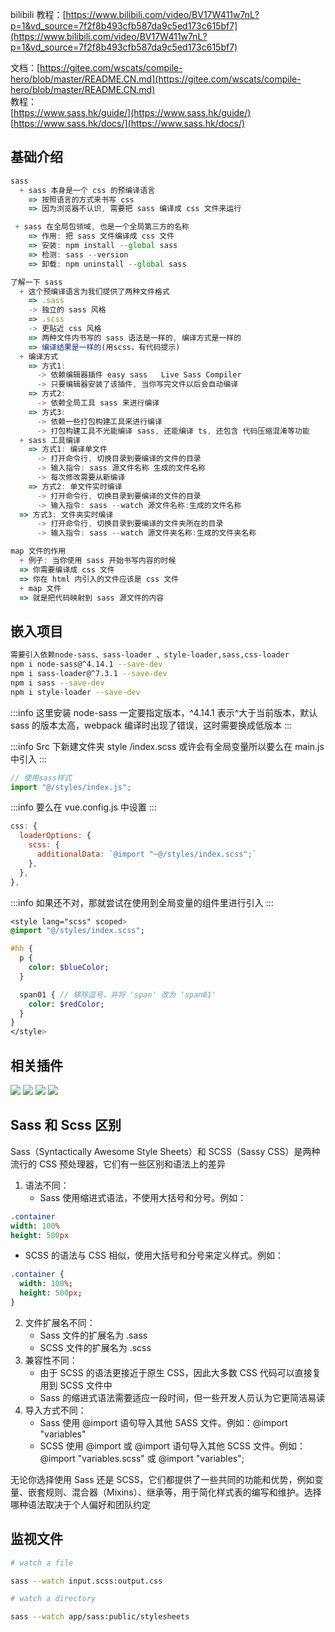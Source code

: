 bilibili 教程：[https://www.bilibili.com/video/BV17W411w7nL?p=1&vd_source=7f2f8b493cfb587da9c5ed173c615bf7](https://www.bilibili.com/video/BV17W411w7nL?p=1&vd_source=7f2f8b493cfb587da9c5ed173c615bf7)

文档：[https://gitee.com/wscats/compile-hero/blob/master/README.CN.md](https://gitee.com/wscats/compile-hero/blob/master/README.CN.md)<br />教程：<br />[https://www.sass.hk/guide/](https://www.sass.hk/guide/)<br />[https://www.sass.hk/docs/](https://www.sass.hk/docs/)

<a name="h8F3T"></a>

## 基础介绍

```javascript
sass
  + sass 本身是一个 css 的预编译语言
    => 按照语言的方式来书写 css
    => 因为浏览器不认识, 需要把 sass 编译成 css 文件来运行

 + sass 在全局包领域, 也是一个全局第三方的名称
    => 作用: 把 sass 文件编译成 css 文件
    => 安装: npm install --global sass
    => 检测: sass --version
    => 卸载: npm uninstall --global sass

了解一下 sass
  + 这个预编译语言为我们提供了两种文件格式
    => .sass
    -> 独立的 sass 风格
    => .scss
    -> 更贴近 css 风格
    => 两种文件内书写的 sass 语法是一样的, 编译方式是一样的
    => 编译结果是一样的(用scss，有代码提示)
  + 编译方式
    => 方式1:
      -> 依赖编辑器插件 easy sass	 Live Sass Compiler
      -> 只要编辑器安装了该插件, 当你写完文件以后会自动编译
    => 方式2:
      -> 依赖全局工具 sass 来进行编译
    => 方式3:
      -> 依赖一些打包构建工具来进行编译
      -> 打包构建工具不光能编译 sass, 还能编译 ts, 还包含 代码压缩混淆等功能
  + sass 工具编译
    => 方式1: 编译单文件
      -> 打开命令行, 切换目录到要编译的文件的目录
      -> 输入指令: sass 源文件名称 生成的文件名称
      -> 每次修改需要从新编译
    => 方式2: 单文件实时编译
      -> 打开命令行, 切换目录到要编译的文件的目录
      -> 输入指令: sass --watch 源文件名称:生成的文件名称
  => 方式3: 文件夹实时编译
      -> 打开命令行, 切换目录到要编译的文件夹所在的目录
      -> 输入指令: sass --watch 源文件夹名称:生成的文件夹名称

map 文件的作用
  + 例子: 当你使用 sass 开始书写内容的时候
  => 你需要编译成 css 文件
  => 你在 html 内引入的文件应该是 css 文件
  + map 文件
  => 就是把代码映射到 sass 源文件的内容
```

<a name="PvEzY"></a>

## 嵌入项目

```bash
需要引入依赖node-sass、sass-loader 、style-loader,sass,css-loader
npm i node-sass@^4.14.1 --save-dev
npm i sass-loader@^7.3.1 --save-dev
npm i sass --save-dev
npm i style-loader --save-dev
```

:::info
这里安装 node-sass 一定要指定版本，^4.14.1 表示^大于当前版本，默认 sass 的版本太高，webpack 编译时出现了错误，这时需要换成低版本
:::

:::info
Src 下新建文件夹 style /index.scss 或许会有全局变量所以要么在 main.js 中引入
:::

```javascript
// 使用sass样式
import "@/styles/index.js";
```

:::info
要么在 vue.config.js 中设置
:::

```javascript
css: {
  loaderOptions: {
    scss: {
      additionalData: `@import "~@/styles/index.scss";`
    },
  },
},
```

:::info
如果还不对，那就尝试在使用到全局变量的组件里进行引入
:::

```sass
<style lang="scss" scoped>
@import "@/styles/index.scss";

#hh {
  p {
    color: $blueColor;
  }

  span01 { // 移除逗号，并将 'span' 改为 'span01'
    color: $redColor;
  }
}
</style>
```

<a name="Cua5j"></a>

## 相关插件

![](https://akunvitepress.oss-cn-shanghai.aliyuncs.com/Css/Sass/basics/Sass-basics-1.png)
![](https://akunvitepress.oss-cn-shanghai.aliyuncs.com/Css/Sass/basics/Sass-basics-2.png)
![](https://akunvitepress.oss-cn-shanghai.aliyuncs.com/Css/Sass/basics/Sass-basics-3.png)
![](https://akunvitepress.oss-cn-shanghai.aliyuncs.com/Css/Sass/basics/Sass-basics-4.png)
<a name="omSYp"></a>

## Sass 和 Scss 区别

Sass（Syntactically Awesome Style Sheets）和 SCSS（Sassy CSS）是两种流行的 CSS 预处理器，它们有一些区别和语法上的差异

1. 语法不同：
   - Sass 使用缩进式语法，不使用大括号和分号。例如：

```sass
.container
width: 100%
height: 500px
```

- SCSS 的语法与 CSS 相似，使用大括号和分号来定义样式。例如：

```sass
.container {
  width: 100%;
  height: 500px;
}
```

2. 文件扩展名不同：
   - Sass 文件的扩展名为 .sass
   - SCSS 文件的扩展名为 .scss
3. 兼容性不同：
   - 由于 SCSS 的语法更接近于原生 CSS，因此大多数 CSS 代码可以直接复用到 SCSS 文件中
   - Sass 的缩进式语法需要适应一段时间，但一些开发人员认为它更简洁易读
4. 导入方式不同：
   - Sass 使用 @import 语句导入其他 SASS 文件。例如：@import "variables"
   - SCSS 使用 @import 或 @import 语句导入其他 SCSS 文件。例如：@import "variables.scss" 或 @import "variables";

无论你选择使用 Sass 还是 SCSS，它们都提供了一些共同的功能和优势，例如变量、嵌套规则、混合器（Mixins）、继承等，用于简化样式表的编写和维护。选择哪种语法取决于个人偏好和团队约定

<a name="isc3c"></a>

## 监视文件

```bash
# watch a file

sass --watch input.scss:output.css

# watch a directory

sass --watch app/sass:public/stylesheets
```
